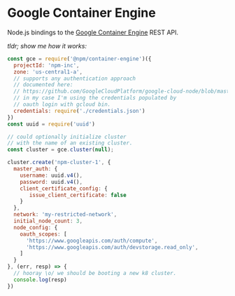 # Google Container Engine

Node.js bindings to the [Google Container Engine](https://cloud.google.com/container-engine/reference/rest/v1/projects.zones.clusters) REST API.

_tldr; show me how it works:_

```js
const gce = require('@npm/container-engine')({
  projectId: 'npm-inc',
  zone: 'us-central1-a',
  // supports any authentication approach
  // documented here:
  // https://github.com/GoogleCloudPlatform/google-cloud-node/blob/master/docs/authentication.md
  // in my case I'm using the credentials populated by
  // oauth login with gcloud bin.
  credentials: require('./credentials.json')
})
const uuid = require('uuid')

// could optionally initialize cluster
// with the name of an existing cluster.
const cluster = gce.cluster(null);

cluster.create('npm-cluster-1', {
  master_auth: {
    username: uuid.v4(),
    password: uuid.v4(),
    client_certificate_config: {
       issue_client_certificate: false
    }
  },
  network: 'my-restricted-network',
  initial_node_count: 3,
  node_config: {
    oauth_scopes: [
      'https://www.googleapis.com/auth/compute',
      'https://www.googleapis.com/auth/devstorage.read_only',
    ]
  }
}, (err, resp) => {
  // hooray \o/ we should be booting a new k8 cluster.
  console.log(resp)
})
```
